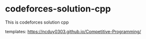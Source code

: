 # codeforces-solution-cpp
This is codeforces solution cpp

templates:
https://ncduy0303.github.io/Competitive-Programming/
